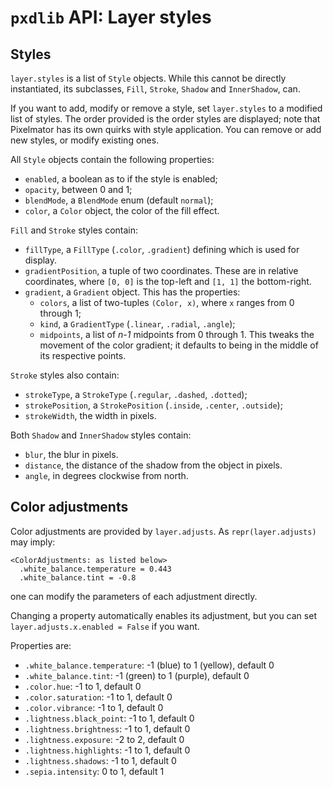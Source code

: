 # `pxdlib` API: Layer styles

<a id="styles"></a>
## Styles

`layer.styles` is a list of `Style` objects. While this cannot be directly instantiated, its subclasses, `Fill`, `Stroke`, `Shadow` and `InnerShadow`, can.

If you want to add, modify or remove a style, set `layer.styles` to a modified list of styles. The order provided is the order styles are displayed; note that Pixelmator has its own quirks with style application. You can remove or add new styles, or modify existing ones.

All `Style` objects contain the following properties:

- `enabled`, a boolean as to if the style is enabled;
- `opacity`, between 0 and 1;
- `blendMode`, a `BlendMode` enum (default `normal`);
- `color`, a `Color` object, the color of the fill effect. 

`Fill` and `Stroke` styles contain:

- `fillType`, a `FillType` (`.color`, `.gradient`) defining which is used for display.
- `gradientPosition`, a tuple of two coordinates. These are in relative coordinates, where `[0, 0]` is the top-left and `[1, 1]` the bottom-right.
- `gradient`, a `Gradient` object. This has the properties:
  - `colors`, a list of two-tuples `(Color, x)`, where `x` ranges from 0 through 1;
  - `kind`, a `GradientType` (`.linear`, `.radial`, `.angle`);
  - `midpoints`, a list of _n-1_ midpoints from 0 through 1. This tweaks the movement of the color gradient; it defaults to being in the middle of its respective points.

`Stroke` styles also contain:

- `strokeType`, a `StrokeType` (`.regular`, `.dashed`, `.dotted`);
- `strokePosition`, a `StrokePosition` (`.inside`, `.center`, `.outside`);
- `strokeWidth`, the width in pixels.

Both `Shadow` and `InnerShadow` styles contain:

- `blur`, the blur in pixels.
- `distance`, the distance of the shadow from the object in pixels.
- `angle`, in degrees clockwise from north.

<a id="adjusts"></a>
## Color adjustments

Color adjustments are provided by `layer.adjusts`. As `repr(layer.adjusts)` may imply:

    <ColorAdjustments: as listed below>
      .white_balance.temperature = 0.443
      .white_balance.tint = -0.8

one can modify the parameters of each adjustment directly.

Changing a property automatically enables its adjustment, but you can set `layer.adjusts.x.enabled = False` if you want.

Properties are:

- `.white_balance.temperature`: -1 (blue) to 1 (yellow), default 0 
- `.white_balance.tint`: -1 (green) to 1 (purple), default 0
- `.color.hue`: -1 to 1, default 0 
- `.color.saturation`: -1 to 1, default 0 
- `.color.vibrance`: -1 to 1, default 0 
- `.lightness.black_point`: -1 to 1, default 0 
- `.lightness.brightness`: -1 to 1, default 0 
- `.lightness.exposure`: -2 to 2, default 0 
- `.lightness.highlights`: -1 to 1, default 0 
- `.lightness.shadows`: -1 to 1, default 0 
- `.sepia.intensity`: 0 to 1, default 1 